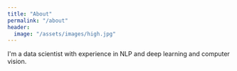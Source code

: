 ```yaml
---
title: "About"
permalink: "/about"
header:
  image: "/assets/images/high.jpg"
---
```


I'm a data scientist with experience in NLP and deep learning and computer vision.
